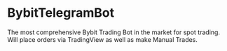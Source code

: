 # BybitTelegramBot
The most comprehensive Bybit Trading Bot in the market for spot trading. Will place orders via TradingView as well as make Manual Trades. 
